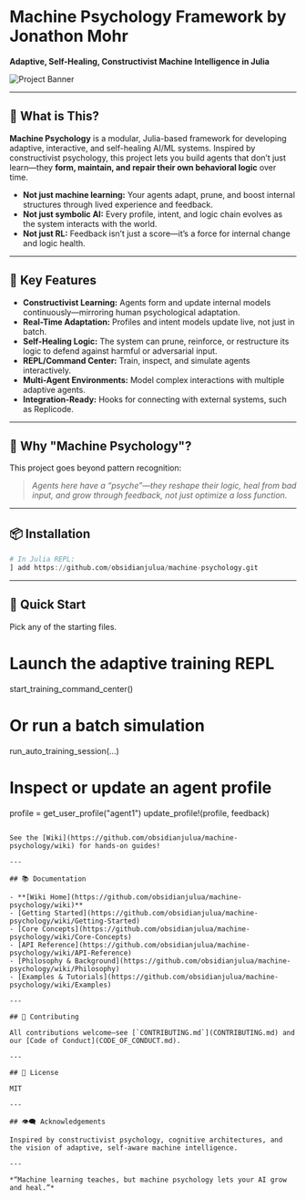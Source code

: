 # Machine Psychology Framework by Jonathon Mohr

**Adaptive, Self-Healing, Constructivist Machine Intelligence in Julia**

![Project Banner](docs/banner.png) <!-- Suggest a banner image here, or leave as a placeholder -->

---

## 🚀 What is This?

**Machine Psychology** is a modular, Julia-based framework for developing adaptive, interactive, and self-healing AI/ML systems. Inspired by constructivist psychology, this project lets you build agents that don’t just learn—they **form, maintain, and repair their own behavioral logic** over time.

- **Not just machine learning:** Your agents adapt, prune, and boost internal structures through lived experience and feedback.
- **Not just symbolic AI:** Every profile, intent, and logic chain evolves as the system interacts with the world.
- **Not just RL:** Feedback isn’t just a score—it’s a force for internal change and logic health.

---

## 🌟 Key Features

- **Constructivist Learning:** Agents form and update internal models continuously—mirroring human psychological adaptation.
- **Real-Time Adaptation:** Profiles and intent models update live, not just in batch.
- **Self-Healing Logic:** The system can prune, reinforce, or restructure its logic to defend against harmful or adversarial input.
- **REPL/Command Center:** Train, inspect, and simulate agents interactively.
- **Multi-Agent Environments:** Model complex interactions with multiple adaptive agents.
- **Integration-Ready:** Hooks for connecting with external systems, such as Replicode.

---

## 🧠 Why "Machine Psychology"?

This project goes beyond pattern recognition:
> *Agents here have a “psyche”—they reshape their logic, heal from bad input, and grow through feedback, not just optimize a loss function.*

---

## 📦 Installation

```julia
# In Julia REPL:
] add https://github.com/obsidianjulua/machine-psychology.git
```

---

## 🚦 Quick Start
Pick any of the starting files.
# Launch the adaptive training REPL
start_training_command_center()

# Or run a batch simulation
run_auto_training_session(...)

# Inspect or update an agent profile
profile = get_user_profile("agent1")
update_profile!(profile, feedback)
```

See the [Wiki](https://github.com/obsidianjulua/machine-psychology/wiki) for hands-on guides!

---

## 📚 Documentation

- **[Wiki Home](https://github.com/obsidianjulua/machine-psychology/wiki)**
- [Getting Started](https://github.com/obsidianjulua/machine-psychology/wiki/Getting-Started)
- [Core Concepts](https://github.com/obsidianjulua/machine-psychology/wiki/Core-Concepts)
- [API Reference](https://github.com/obsidianjulua/machine-psychology/wiki/API-Reference)
- [Philosophy & Background](https://github.com/obsidianjulua/machine-psychology/wiki/Philosophy)
- [Examples & Tutorials](https://github.com/obsidianjulua/machine-psychology/wiki/Examples)

---

## 🤝 Contributing

All contributions welcome—see [`CONTRIBUTING.md`](CONTRIBUTING.md) and our [Code of Conduct](CODE_OF_CONDUCT.md).

---

## 📝 License

MIT

---

## 👁️‍🗨️ Acknowledgements

Inspired by constructivist psychology, cognitive architectures, and the vision of adaptive, self-aware machine intelligence.

---

*“Machine learning teaches, but machine psychology lets your AI grow and heal.”*
